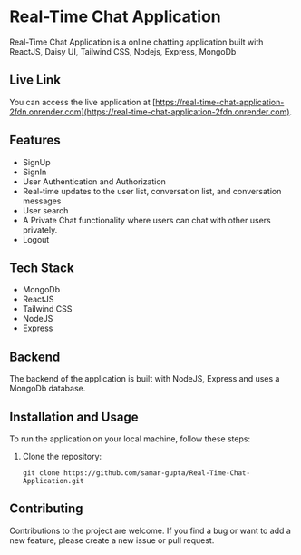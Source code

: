 # Real-Time Chat Application

Real-Time Chat Application is a online chatting application built with ReactJS, Daisy UI, Tailwind CSS, Nodejs, Express, MongoDb

## Live Link

You can access the live application at [https://real-time-chat-application-2fdn.onrender.com](https://real-time-chat-application-2fdn.onrender.com).

## Features

- SignUp
- SignIn
- User Authentication and Authorization
- Real-time updates to the user list, conversation list, and conversation messages
- User search
- A Private Chat functionality where users can chat with other users privately.
- Logout


## Tech Stack
- MongoDb
- ReactJS
- Tailwind CSS
- NodeJS
- Express
  

## Backend

The backend of the application is built with NodeJS, Express and uses a MongoDb database. 


## Installation and Usage

To run the application on your local machine, follow these steps:

1. Clone the repository:

   ```
   git clone https://github.com/samar-gupta/Real-Time-Chat-Application.git
   ```



## Contributing

Contributions to the project are welcome. If you find a bug or want to add a new feature, please create a new issue or pull request.
